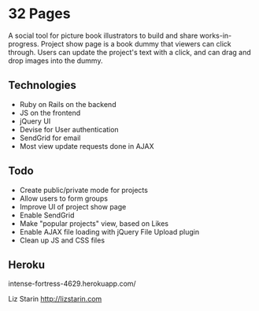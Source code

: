 # 32 Pages

A social tool for picture book illustrators to build and share works-in-progress. Project show page is a book dummy that viewers can click through. Users can update the project's text with a click, and can drag and drop images into the dummy.

## Technologies

- Ruby on Rails on the backend
- JS on the frontend
- jQuery UI
- Devise for User authentication
- SendGrid for email 
- Most view update requests done in AJAX

## Todo

- Create public/private mode for projects
- Allow users to form groups
- Improve UI of project show page
- Enable SendGrid
- Make "popular projects" view, based on Likes
- Enable AJAX file loading with jQuery File Upload plugin
- Clean up JS and CSS files

## Heroku

intense-fortress-4629.herokuapp.com/


Liz Starin
http://lizstarin.com


